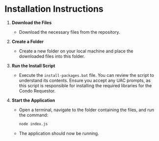 # Installation Instructions

1. **Download the Files**
   - Download the necessary files from the repository.

2. **Create a Folder**
   - Create a new folder on your local machine and place the downloaded files into this folder.

3. **Run the Install Script**
   - Execute the `install-packages.bat` file. You can review the script to understand its contents. Ensure you accept any UAC prompts, as this script is responsible for installing the required libraries for the Condo Requestor.

4. **Start the Application**
   - Open a terminal, navigate to the folder containing the files, and run the command:
     ```bash
     node index.js
     ```
   - The application should now be running.
